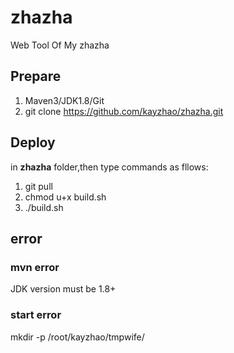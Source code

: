# zhazha
Web Tool Of My zhazha

## Prepare
1. Maven3/JDK1.8/Git
2. git clone https://github.com/kayzhao/zhazha.git

## Deploy
in **zhazha** folder,then type commands as fllows:
1. git pull
2. chmod u+x build.sh
3. ./build.sh

## error

### mvn error
JDK version must be 1.8+

### start error
mkdir -p /root/kayzhao/tmpwife/
